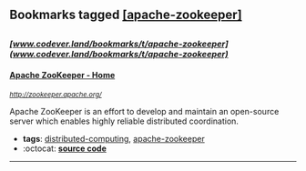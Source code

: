 ## Bookmarks tagged [[apache-zookeeper]](https://www.codever.land/search?q=[apache-zookeeper])

_<sup><sup>[www.codever.land/bookmarks/t/apache-zookeeper](www.codever.land/bookmarks/t/apache-zookeeper)</sup></sup>_
---
#### [Apache ZooKeeper - Home](http://zookeeper.apache.org/)
_<sup>http://zookeeper.apache.org/</sup>_

Apache ZooKeeper is an effort to develop and maintain an open-source server which enables highly reliable distributed coordination.
* **tags**: [distributed-computing](../tagged/distributed-computing.md), [apache-zookeeper](../tagged/apache-zookeeper.md)
* :octocat: **[source code](https://github.com/apache/zookeeper)**
---
